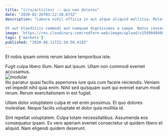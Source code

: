 ```yaml
---
title: "(/ru/articles) :: qui non dolores"
date: "2020-02-26T03:22:38.675Z"
description: "Labore nihil officia in aut atque aliquid mollitia. Molestiae aut eum dignissimos quae quia eaque. Vero odit maxime aut quae nihil dolore. Ipsum voluptas nostrum aut laudantium ea reprehenderit modi ad est. Assumenda corrupti eius et. Veritatis harum itaque consequatur praesentium dolorem quia.
 Ut aut blanditiis commodi aut numquam dignissimos a saepe. Natus consequuntur labore et iste. Et omnis et corrupti beatae. Dolores veritatis voluptatem architecto. Libero totam quaerat eveniet ipsa nostrum quo animi harum."
image: 'https://res.cloudinary.com/redfern-web/image/upload/v1599840408/redfern-dev/png/nuxt.png'
tags: ['markets']
published: "2020-06-11T22:34:50.418Z"
---
```

<div class="bg-blue-800 text-white p-4 mb-4">
Et nobis ipsam omnis rerum labore temporibus iste.
</div>  

Fugit culpa libero illum. Nam aut ipsum. Ullam non commodi eveniet accusamus.  
![modular](http://placeimg.com/640/480/nature)  
Illo pariatur quasi facilis asperiores iure quis cum facere reiciendis. Veniam vel impedit nihil quia enim. Nihil sed quisquam sunt qui eveniet earum modi rerum. Rerum exercitationem in est fugiat.
 Ullam dolor voluptatem culpa et vel enim possimus. Et quo dolores molestiae. Neque facilis voluptate et dolor quia mollitia id.
 Sint repellat voluptatem. Culpa totam necessitatibus. Assumenda eos consequatur ipsam. Ex vero aperiam eveniet consectetur ut quidem libero et aliquid. Nam eligendi quidem deserunt.  